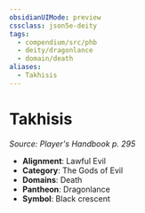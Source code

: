 ```yaml
---
obsidianUIMode: preview
cssclass: json5e-deity
tags:
  - compendium/src/phb
  - deity/dragonlance
  - domain/death
aliases:
  - Takhisis
---
```

# Takhisis
*Source: Player's Handbook p. 295* 

- **Alignment**: Lawful Evil
- **Category**: The Gods of Evil
- **Domains**: Death
- **Pantheon**: Dragonlance
- **Symbol**: Black crescent